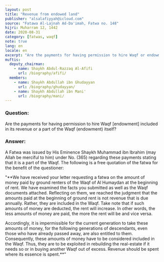 ```yaml
---
layout: post
title: "Revenue from endowed land"
publisher: "alsalafiyyah@icloud.com"
source: "Fatawa Al-Lajnah Ad-Da'imah, Fatwa no. 148"
hijri: Muharram 12, 1442
date: 2020-08-31
category: [fatwas, waqf]
note: true
lang: en
locale: en
excerpt: "Are the payments for having permission to hire Waqf or endowment included in its revenue or a part of the Waqf itself?"
muftis:
  deputy_chairman:
    - name: Shaykh Abdul-Razzaq Al-Afifi
      url: /biography/afifi/
  members: 
    - name: Shaykh Abdullah ibn Ghudayyan
      url: /biography/ghudayyan/
    - name: Shaykh Abdullah ibn Mani'
      url: /biography/mani/
---
```


### Question: 

Are the payments for having permission to hire Waqf [endowment] included in its revenue or a part of the Waqf (endowment) itself?

### Answer:

A Fatwa was issued by His Eminence Shaykh Muhammad ibn Ibrahim (may Allah be merciful to him) under No. (365) regarding these payments stating that it is a part of the Waqf. The following is a free quotation of the fatwa for the benefit of the questioner: 

"**We have received your letter requesting a fatwa on the amount of money paid by ground renters of the Waqf of Al Humaydan at the beginning of rent. We have examined the facts you submitted as well as the Waqf documents attached. Reflecting on them, we reached the judgment that the amounts paid at the beginning of ground rent is not revenue that is due annually. Rather, they are included in the Waqf. Take note that if such amounts of money are deducted, the rent will increase. In other words, the less amounts of money are paid, the more the rent will be and vice versa. 

Accordingly, it is impermissible for the current generation to take these amounts of money, for the following generations of descendants, even those who have already passed away, are also entitled to them. Consequently, these amounts of money have to be considered included in the Waqf. Thus, they are to be exploited in rebuilding the real-estate if it needs so or in buying another Waqf out of excess. Revenue should be spent where its essence is spent.**"
